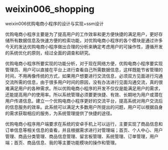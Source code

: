 # weixin006_shopping
weixin006优购电商小程序的设计与实现+ssm设计

  优购电商小程序主要是为了提高用户的工作效率和更方便快捷的满足用户，更好存储所有数据信息及快速方便的检索功能，对优购电商小程序的各个模块是通过许多今天的发达优购电商小程序做出合理的分析来确定考虑用户的可操作性，遵循开发的系统优化的原则，经过全面的调查和研究。

  优购电商小程序所要实现的功能分析，对于现在网络方便，优购电商小程序要实现管理员、用户可以直接在平台上进行查看自己所需数据信息，这样既能节省管理的时间，不用再像传统的方式，如果用户想要进行交流信息，必须双方见面进行沟通交流所需的信息，由于很多用户时间的原因，没有办法进行见面沟通交流，真的很难满足用户的各种需求。所以优购电商小程序的开发不仅仅是能满足用户的需求，还能提高用户的使用率。所以系统管理必须要更快捷、有效、长期地为用户或潜在用户传递信息。建立一个优购电商小程序更好的交流平台，提高系统对用户交流后的信息服务的效率。此系统可以满足大多数用户所提出的问题，用户可以根据自身的需求获取相应的服务，为系统管理提供了快捷的途径。

  优购电商小程序用户端要求在系统的安卓手机上可以运行，主要实现了商品信息和订单信息等相关信息的查看，并且根据需求进行对管理端；首页、个人中心、用户管理、商品分类管理、商品信息管理、留言板管理、系统管理、订单管理，用户端；首页、商品信息、我的等主要功能模块的操作和管理。
